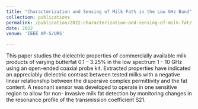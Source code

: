 ```yaml
---
title: "Characterization and Sensing of Milk Fat% in the Low GHz Band"
collection: publications
permalink: /publication/2022-characterization-and-sensing-of-milk-fat/
date: 2022
venue: 'IEEE AP-S/URS'

---
```

This paper studies the dielectric properties of commercially available milk products of varying butterfat 0.1 – 3.25% in the low spectrum 1 – 10 GHz using an open-ended coaxial probe kit. Extracted properties have indicated an appreciably dielectric contrast between tested milks with a negative linear relationship between the dispersive complex permittivity and the fat content. A resonant sensor was developed to operate in one sensitive region to allow for non- invasive milk fat detection by monitoring changes in the resonance profile of the transmission coefficient S21.
